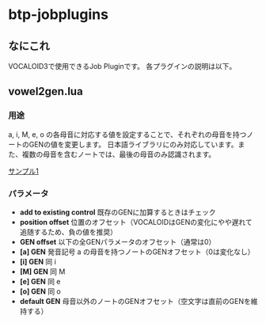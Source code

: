# btp-jobplugins

## なにこれ

VOCALOID3で使用できるJob Pluginです。
各プラグインの説明は以下。

## vowel2gen.lua

### 用途

a, i, M, e, o の各母音に対応する値を設定することで、それぞれの母音を持つノートのGENの値を変更します。
日本語ライブラリにのみ対応しています。また、複数の母音を含むノートでは、最後の母音のみ認識されます。

[サンプル1](https://soundcloud.com/bucchigiri/vowel2gen-1)

### パラメータ

* **add to existing control** 既存のGENに加算するときはチェック
* **position offset** 位置のオフセット（VOCALOIDはGENの変化にやや遅れて追随するため、負の値を推奨）
* **GEN offset** 以下の全GENパラメータのオフセット（通常は0）
* **[a] GEN** 発音記号 a の母音を持つノートのGENオフセット（0は変化なし）
* **[i] GEN** 同 i
* **[M] GEN** 同 M
* **[e] GEN** 同 e
* **[o] GEN** 同 o
* **default GEN** 母音以外のノートのGENオフセット（空文字は直前のGENを維持する）

